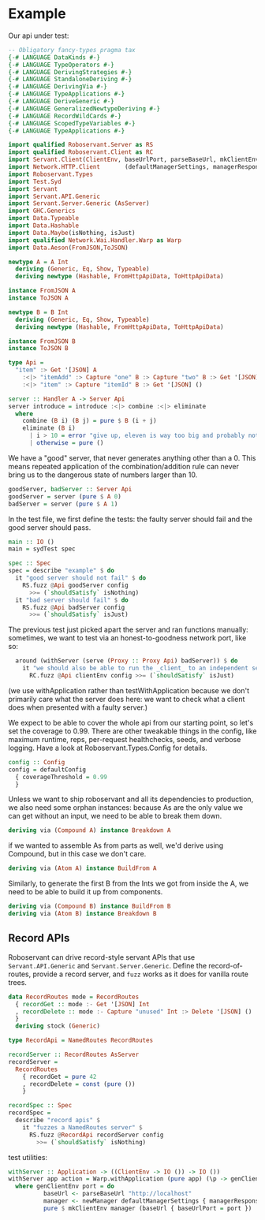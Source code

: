# Example

Our api under test:

``` haskell
-- Obligatory fancy-types pragma tax
{-# LANGUAGE DataKinds #-}
{-# LANGUAGE TypeOperators #-}
{-# LANGUAGE DerivingStrategies #-}
{-# LANGUAGE StandaloneDeriving #-}
{-# LANGUAGE DerivingVia #-}
{-# LANGUAGE TypeApplications #-}
{-# LANGUAGE DeriveGeneric #-}
{-# LANGUAGE GeneralizedNewtypeDeriving #-}
{-# LANGUAGE RecordWildCards #-}
{-# LANGUAGE ScopedTypeVariables #-}
{-# LANGUAGE TypeApplications #-}

import qualified Roboservant.Server as RS
import qualified Roboservant.Client as RC
import Servant.Client(ClientEnv, baseUrlPort, parseBaseUrl, mkClientEnv)
import Network.HTTP.Client       (defaultManagerSettings, managerResponseTimeout, newManager, responseTimeoutMicro)
import Roboservant.Types
import Test.Syd
import Servant
import Servant.API.Generic 
import Servant.Server.Generic (AsServer)
import GHC.Generics
import Data.Typeable
import Data.Hashable
import Data.Maybe(isNothing, isJust)
import qualified Network.Wai.Handler.Warp as Warp
import Data.Aeson(FromJSON,ToJSON)

newtype A = A Int
  deriving (Generic, Eq, Show, Typeable)
  deriving newtype (Hashable, FromHttpApiData, ToHttpApiData)

instance FromJSON A
instance ToJSON A

newtype B = B Int
  deriving (Generic, Eq, Show, Typeable)
  deriving newtype (Hashable, FromHttpApiData, ToHttpApiData)

instance FromJSON B
instance ToJSON B

type Api =
  "item" :> Get '[JSON] A
    :<|> "itemAdd" :> Capture "one" B :> Capture "two" B :> Get '[JSON] B
    :<|> "item" :> Capture "itemId" B :> Get '[JSON] ()

server :: Handler A -> Server Api
server introduce = introduce :<|> combine :<|> eliminate
  where
    combine (B i) (B j) = pure $ B (i + j)
    eliminate (B i)
      | i > 10 = error "give up, eleven is way too big and probably not even real"
      | otherwise = pure ()
```

We have a "good" server, that never generates anything other than a 0. This means repeated application of
the combination/addition rule can never bring us to the dangerous state of numbers larger than 10.

``` haskell
goodServer, badServer :: Server Api
goodServer = server (pure $ A 0)
badServer = server (pure $ A 1)
```

In the test file, we first define the tests: the faulty server should fail and the good server should pass.

```haskell
main :: IO ()
main = sydTest spec

spec :: Spec
spec = describe "example" $ do
  it "good server should not fail" $ do
    RS.fuzz @Api goodServer config
      >>= (`shouldSatisfy` isNothing)
  it "bad server should fail" $ do
    RS.fuzz @Api badServer config
      >>= (`shouldSatisfy` isJust)
```

The previous test just picked apart the server and ran functions manually: sometimes, we want to test via
an honest-to-goodness network port, like so:

```haskell
  around (withServer (serve (Proxy :: Proxy Api) badServer)) $ do
    it "we should also be able to run the _client_ to an independent server (ignore server error messages)" $ \(clientEnv::ClientEnv) -> do
      RC.fuzz @Api clientEnv config >>= (`shouldSatisfy` isJust)
```

(we use withApplication rather than testWithApplication because we don't primarily care what the server does here:
we want to check what a client does when presented with a faulty server.)

We expect to be able to cover the whole api from our starting point, so let's set the coverage to 0.99.
There are other tweakable things in the config, like maximum runtime, reps,
per-request healthchecks, seeds, and verbose logging. Have a look at
Roboservant.Types.Config for details.

``` haskell
config :: Config
config = defaultConfig
  { coverageThreshold = 0.99
  }
```

Unless we want to ship roboservant and all its dependencies to production, we also need
some orphan instances: because As are the only value we can get without
an input, we need to be able to break them down.

``` haskell
deriving via (Compound A) instance Breakdown A
```

if we wanted to assemble As from parts as well, we'd derive using Compound, but in this case we don't care.

``` haskell
deriving via (Atom A) instance BuildFrom A

```

Similarly, to generate the first B from the Ints we got from inside the A, we need to be able to
build it up from components.

```haskell
deriving via (Compound B) instance BuildFrom B
deriving via (Atom B) instance Breakdown B
```


## Record APIs

Roboservant can drive record-style servant APIs that use
`Servant.API.Generic` and `Servant.Server.Generic`. Define the
record-of-routes, provide a record server, and `fuzz` works as it does
for vanilla route trees.

```haskell
data RecordRoutes mode = RecordRoutes
  { recordGet :: mode :- Get '[JSON] Int
  , recordDelete :: mode :- Capture "unused" Int :> Delete '[JSON] ()
  }
  deriving stock (Generic)

type RecordApi = NamedRoutes RecordRoutes

recordServer :: RecordRoutes AsServer
recordServer =
  RecordRoutes
    { recordGet = pure 42
    , recordDelete = const (pure ())
    }

recordSpec :: Spec
recordSpec =
  describe "record apis" $
    it "fuzzes a NamedRoutes server" $
      RS.fuzz @RecordApi recordServer config
        >>= (`shouldSatisfy` isNothing)
```


test utilities:

``` haskell
withServer :: Application -> ((ClientEnv -> IO ()) -> IO ())
withServer app action = Warp.withApplication (pure app) (\p -> genClientEnv p >>= action)
  where genClientEnv port = do
          baseUrl <- parseBaseUrl "http://localhost"
          manager <- newManager defaultManagerSettings { managerResponseTimeout = responseTimeoutMicro 1000000 }
          pure $ mkClientEnv manager (baseUrl { baseUrlPort = port })
```
